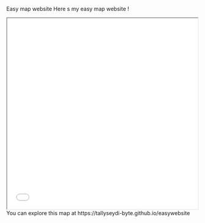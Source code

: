 Easy map website
Here s my easy map website !
<iframe src="ManausMap2.html" height="500" width="500"></iframe>
You can explore this map at https://tallyseydi-byte.github.io/easywebsite

